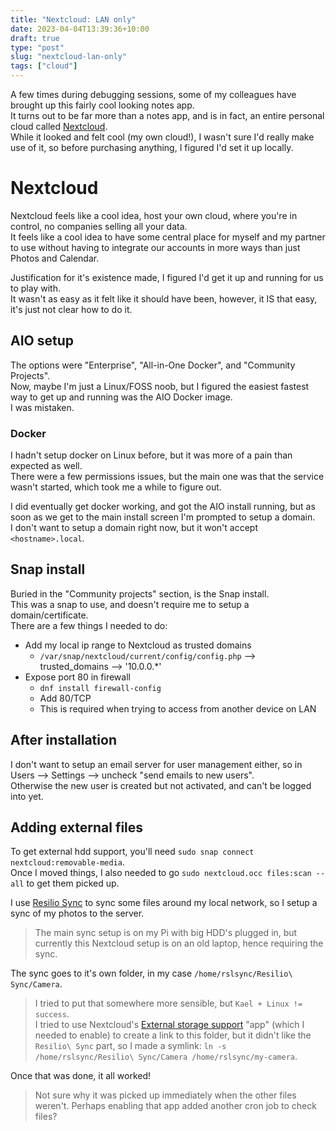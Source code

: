 ```yaml
---
title: "Nextcloud: LAN only"
date: 2023-04-04T13:39:36+10:00
draft: true
type: "post"
slug: "nextcloud-lan-only"
tags: ["cloud"]
---
```


A few times during debugging sessions, some of my colleagues have brought up this fairly cool looking notes app.  
It turns out to be far more than a notes app, and is in fact, an entire personal cloud called [Nextcloud](https://nextcloud.com/).  
While it looked and felt cool (my own cloud!), I wasn't sure I'd really make use of it, so before purchasing anything, I figured I'd set it up locally.  

<!--more-->  

# Nextcloud  
Nextcloud feels like a cool idea, host your own cloud, where you're in control, no companies selling all your data.  
It feels like a cool idea to have some central place for myself and my partner to use without having to integrate our accounts in more ways than just Photos and Calendar.  

Justification for it's existence made, I figured I'd get it up and running for us to play with.  
It wasn't as easy as it felt like it should have been, however, it IS that easy, it's just not clear how to do it.  

## AIO setup  
The options were "Enterprise", "All-in-One Docker", and "Community Projects".  
Now, maybe I'm just a Linux/FOSS noob, but I figured the easiest fastest way to get up and running was the AIO Docker image.  
I was mistaken.  

### Docker  
I hadn't setup docker on Linux before, but it was more of a pain than expected as well.  
There were a few permissions issues, but the main one was that the service wasn't started, which took me a while to figure out.  

I did eventually get docker working, and got the AIO install running, but as soon as we get to the main install screen I'm prompted to setup a domain.  
I don't want to setup a domain right now, but it won't accept `<hostname>.local`.  

## Snap install
Buried in the "Community projects" section, is the Snap install.  
This was a snap to use, and doesn't require me to setup a domain/certificate.  
There are a few things I needed to do:  
- Add my local ip range to Nextcloud as trusted domains
  - `/var/snap/nextcloud/current/config/config.php` --> trusted_domains --> '10.0.0.*'  
- Expose port 80 in firewall  
  - `dnf install firewall-config`  
  - Add 80/TCP  
  - This is required when trying to access from another device on LAN  

## After installation  
I don't want to setup an email server for user management either, so in Users --> Settings --> uncheck "send emails to new users".  
Otherwise the new user is created but not activated, and can't be logged into yet.   

## Adding external files  
To get external hdd support, you'll need `sudo snap connect nextcloud:removable-media`.  
Once I moved things, I also needed to go `sudo nextcloud.occ files:scan --all` to get them picked up.  

I use [Resilio Sync](https://www.resilio.com/individuals/) to sync some files around my local network, so I setup a sync of my photos to the server.  
> The main sync setup is on my Pi with big HDD's plugged in, but currently this Nextcloud setup is on an old laptop, hence requiring the sync.  

The sync goes to it's own folder, in my case `/home/rslsync/Resilio\ Sync/Camera`.  
> I tried to put that somewhere more sensible, but `Kael + Linux != success`.  
I tried to use Nextcloud's [External storage support](https://docs.nextcloud.com/server/latest/admin_manual/configuration_files/external_storage_configuration_gui.html) "app" (which I needed to enable) to create a link to this folder, but it didn't like the `Resilio\ Sync` part, so I made a symlink: `ln -s /home/rslsync/Resilio\ Sync/Camera /home/rslsync/my-camera`.

Once that was done, it all worked!  
> Not sure why it was picked up immediately when the other files weren't. Perhaps enabling that app added another cron job to check files?  